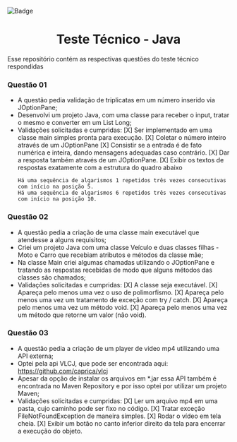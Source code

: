 
![Badge](https://img.shields.io/badge/Teste%20Java-SkyTef-blue?style=for-the-badge&logo=appveyor)

<h1 align="center">Teste Técnico - Java </h1> 


<p> Esse repositório contém as respectivas questões do teste técnico respondidas</p>


### Questão 01
- A questão pedia validação de triplicatas em um número inserido via JOptionPane;
- Desenvolvi um projeto Java, com uma classe para receber o input, tratar o mesmo e converter em um List Long;
- Validações solicitadas e cumpridas:
    [X] Ser implementado em uma classe main simples pronta para execução.
    [X] Coletar o número inteiro através de um JOptionPane
    [X] Consistir se a entrada é de fato numérica e inteira, dando mensagens adequadas caso contrário.
    [X] Dar a resposta também através de um JOptionPane.
    [X] Exibir os textos de respostas exatamente com a estrutura do quadro abaixo
    ```
    Há uma sequência de algarismos 1 repetidos três vezes consecutivas com início na posição 5.
    Há uma sequência de algarismos 6 repetidos três vezes consecutivas com início na posição 10.
    ```

### Questão 02

- A questão pedia a criação de uma classe main executável que atendesse a alguns requisitos;
- Criei um projeto Java com uma classe Veículo e duas classes filhas - Moto e Carro que recebiam atributos e métodos da classe mãe;
- Na classe Main criei algumas chamadas utilizando o JOptionPane e tratando as respostas recebidas de modo que alguns métodos das classes são chamados;
- Validações solicitadas e cumpridas:
[X] A classe seja executável.
[X] Apareça pelo menos uma vez o uso de polimorfismo.
[X] Apareça pelo menos uma vez um tratamento de exceção com try / catch.
[X] Apareça pelo menos uma vez um método void.
[X] Apareça pelo menos uma vez um método que retorne um valor (não void).


### Questão 03
- A questão pedia a criação de um player de video mp4 utilizando uma API externa;
- Optei pela api VLCJ, que pode ser encontrada aqui: <https://github.com/caprica/vlcj> 
- Apesar da opção de instalar os arquivos em *.jar essa API também é encontrada no Maven Repository e por isso optei por utilizar um projeto Maven;
- Validações solicitadas e cumpridas:
[X] Ler um arquivo mp4 em uma pasta, cujo caminho pode ser fixo no código.
[X] Tratar exceção FileNotFoundException de maneira simples.
[X] Rodar o vídeo em tela cheia.
[X] Exibir um botão no canto inferior direito da tela para encerrar a execução do objeto.
